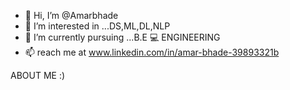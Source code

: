 - 👋 Hi, I’m @Amarbhade
- 👀 I’m interested in ...DS,ML,DL,NLP
- 🌱 I’m currently pursuing ...B.E 💻 ENGINEERING 
- 📫  reach me at www.linkedin.com/in/amar-bhade-39893321b

ABOUT ME :)
<!---
Data Science enthusiast ,eager to learn and start a carrier in data science & machine learning domain. I have experience in data analytics,
data preprocessing, data visualization etc. I also have in-depth knowledge about building machine learning models & their deployment. this
makes me perfect blend for a data science job. I am waiting for the right opportunity to prove my skills and grow with the organization
---->
